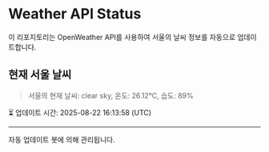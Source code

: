 
# Weather API Status

이 리포지토리는 OpenWeather API를 사용하여 서울의 날씨 정보를 자동으로 업데이트합니다.

## 현재 서울 날씨
> 서울의 현재 날씨: clear sky, 온도: 26.12°C, 습도: 89%

⏳ 업데이트 시간: 2025-08-22 16:13:58 (UTC)

---
자동 업데이트 봇에 의해 관리됩니다.
